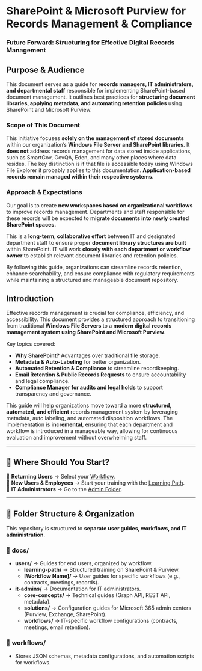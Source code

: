 # SharePoint & Microsoft Purview for Records Management & Compliance
### Future Forward: Structuring for Effective Digital Records Management

## Purpose & Audience

This document serves as a guide for **records managers, IT administrators, and departmental staff** responsible for implementing SharePoint-based document management. It outlines best practices for **structuring document libraries, applying metadata, and automating retention policies** using SharePoint and Microsoft Purview.

### Scope of This Document

This initiative focuses **solely on the management of stored documents** within our organization’s **Windows File Server and SharePoint libraries**. It **does not** address records management for data stored inside applications, such as SmartGov, GovQA, Eden, and many other places where data resides. The key distinction is if that file is accessible today using WIndows File Explorer it probably applies to this documentation. **Application-based records remain managed within their respective systems.**

### Approach & Expectations

Our goal is to create **new workspaces based on organizational workflows** to improve records management. Departments and staff responsible for these records will be expected to **migrate documents into newly created SharePoint spaces.**

This is a **long-term, collaborative effort** between IT and designated department staff to ensure proper **document library structures are built** within SharePoint. IT will work **closely with each department or workflow owner** to establish relevant document libraries and retention policies.

By following this guide, organizations can streamline records retention, enhance searchability, and ensure compliance with regulatory requirements while maintaining a structured and manageable document repository.

## Introduction

Effective records management is crucial for compliance, efficiency, and accessibility. This document provides a structured approach to transitioning from traditional **Windows File Servers** to a **modern digital records management system using SharePoint and Microsoft Purview**.

Key topics covered:

- **Why SharePoint?** Advantages over traditional file storage.
- **Metadata & Auto-Labeling** for better organization.
- **Automated Retention & Compliance** to streamline recordkeeping.
- **Email Retention & Public Records Requests** to ensure accountability and legal compliance.
- **Compliance Manager for audits and legal holds** to support transparency and governance.

This guide will help organizations move toward a more **structured, automated, and efficient** records management system by leveraging metadata, auto labeling, and automated disposition workflows. The implementation is **incremental**, ensuring that each department and workflow is introduced in a manageable way, allowing for continuous evaluation and improvement without overwhelming staff.

---

## 📌 Where Should You Start?
🔹 **Returning Users** → Select your [Workflow](docs/users/users.md).  
🔹 **New Users & Employees** → Start your training with the [Learning Path](docs/learning-path/0-tableofcontents.md).  
🔹 **IT Administrators** → Go to the [Admin Folder](docs/it-admins/).  

---

## 📂 Folder Structure & Organization
This repository is structured to **separate user guides, workflows, and IT administration**.

### 📁 **docs/**
- **users/** → Guides for end users, organized by workflow.
  - **learning-path/** → Structured training on SharePoint & Purview.
  - **[Workflow Name]/** → User guides for specific workflows (e.g., contracts, meetings, records).
- **it-admins/** → Documentation for IT administrators.
  - **core-concepts/** → Technical guides (Graph API, REST API, metadata).
  - **solutions/** → Configuration guides for Microsoft 365 admin centers (Purview, Exchange, SharePoint).
  - **workflows/** → IT-specific workflow configurations (contracts, meetings, email retention).

### 📁 **workflows/**
- Stores JSON schemas, metadata configurations, and automation scripts for workflows. 
